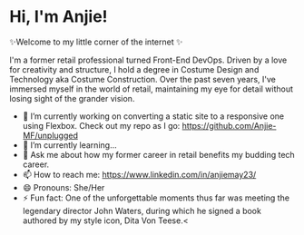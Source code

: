 <h1>Hi, I'm Anjie!</h1>

✨Welcome to my little corner of the internet ✨

<p>I'm a former retail professional turned Front-End DevOps. Driven by a love for creativity and structure, I hold a degree in Costume Design
  and Technology aka Costume Construction. Over the past seven years, I've immersed myself in the world of retail, maintaining my eye for detail without losing sight of the grander vision.</p>

- 🔭 I’m currently working on converting a static site to a responsive one using Flexbox. Check out my repo as I go: https://github.com/Anjie-MF/unplugged
- 🌱 I’m currently learning...
- 💬 Ask me about how my former career in retail benefits my budding tech career. 
- 📫 How to reach me: https://www.linkedin.com/in/anjiemay23/
- 😄 Pronouns: She/Her
- ⚡ Fun fact: One of the unforgettable moments thus far was meeting the legendary director John Waters, during
                which he signed a book authored by my style icon, Dita Von Teese.<

